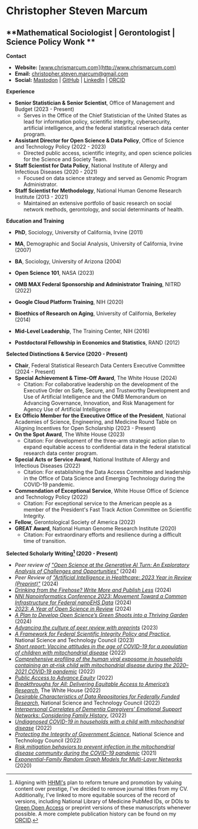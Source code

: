 # Christopher Steven Marcum
**Mathematical Sociologist | Gerontologist | Science Policy Wonk **
---
**Contact**
*   **Website:** [www.chrismarcum.com](http://www.chrismarcum.com)
*   **Email:** christopher.steven.marcum@gmail.com
*   **Social:** [Mastodon](https://sciences.social/@csmarcum) | [GitHub](https://github.com/cmarcum) | [LinkedIn](https://www.linkedin.com/in/christopher-steven-marcum-15b88249/) | [ORCID](https://orcid.org/0000-0002-0899-6143)

**Experience**
*   **Senior Statistician & Senior Scientist**, Office of Management and Budget (2023 - Present)
    *   Serves in the Office of the Chief Statistician of the United States as lead for information policy, scientific integrity, cybersecurity, artificial intelligence, and the federal statistical reserach data center program.
*   **Assistant Director for Open Science & Data Policy**, Office of Science and Technology Policy (2022 - 2023)
    *   Directed public access, scientific integrity, and open science policies for the Science and Society Team.
*   **Staff Scientist for Data Policy**, National Institute of Allergy and Infectious Diseases (2020 - 2021)
    *   Focused on data science strategy and served as Genomic Program Administrator.
*   **Staff Scientist for Methodology**, National Human Genome Research Institute (2013 - 2021)
    *   Maintained an extensive portfolio of basic research on social network methods, gerontology, and social determinants of health.

**Education and Training**
*   **PhD**, Sociology, University of California, Irvine (2011)
*   **MA**, Demographic and Social Analysis, University of California, Irvine (2007)
*   **BA**, Sociology, University of Arizona (2004)

*   **Open Science 101**, NASA (2023)
*   **OMB MAX Federal Sponsorship and Administrator Training**, NITRD (2022)
*   **Google Cloud Platform Training**, NIH (2020)
*   **Bioethics of Research on Aging**, University of California, Berkeley (2014)
*   **Mid-Level Leadership**, The Training Center, NIH (2016)   
*   **Postdoctoral Fellowship in Economics and Statistics**, RAND (2012)

**Selected Distinctions & Service (2020 - Present)**
*   **Chair**, Federal Statistical Research Data Centers Executive Committee (2024 - Present)
*   **Special Achievement & Time-Off Award**, The White House (2024)
    *   Citation: For collaborative leadership on the development of the Executive Order on Safe, Secure, and Trustworthy Development and Use of Artificial Intelligence and the OMB Memorandum on Advancing Governance, Innovation, and Risk Management for Agency Use of Artificial Intelligence 
*   **Ex Officio Member for the Executive Office of the President**, National Academies of Science, Engineering, and Medicine Round Table on Aligning Incentives for Open Scholarship (2023 - Present)
*   **On the Spot Award**, The White House (2023)
    *   Citation:   For development of the three-arm strategic action plan to expand equitable access to confidential data in the federal statistical research data center program. 
*   **Special Acts or Service Award**, National Institute of Allergy and Infectious Diseases (2022)
    *   Citation: For establishing the Data Access Committee and leadership in the Office of Data Science and Emerging Technology during the COVID-19 pandemic. 
*   **Commendation of Exceptional Service**, White House Office of Science and Technology Policy (2022)
    *   Citation: For exceptional service to the American people as a member of the President's Fast Track Action Committee on Scientific Integrity.
*   **Fellow**, Gerontological Society of America (2022)
*   **GREAT Award**, National Human Genome Research Institute (2020)
    *   Citation: For extraordinary efforts and resilience during a difficult time of transition.

**Selected Scholarly Writing[^1] (2020 - Present)**
*   *Peer review of ["Open Science at the Generative AI Turn: An Exploratory Analysis of Challenges and Opportunities"](10.5281/zenodo.11320176)* (2024)
*   *Peer Review of ["Artificial Intelligence in Healthcare: 2023 Year in Review (Preprint)"](doi:10.2196/65151)* (2024)
*   *[Drinking from the Firehose? Write More and Publish Less](https://doi.org/10.54900/r8zwg-62003)* (2024)
*   *[NNI Nanoinformatics Conference 2023: Movement Toward a Common Infrastructure for Federal nanoEHS Data](10.5281/zenodo.11068966)* (2024)
*   *[2023: A Year of Open Science in Review](10.5281/zenodo.10467495.)* (2024)
*   *[A Plan to Develop Open Science’s Green Shoots into a Thriving Garden](https://doi.org/10.58875/MZSW4704)* (2024)
*   *[Advancing the culture of peer review with preprints](https://doi.org/10.31219/osf.io/cht8p)* (2023)
*   *[A Framework for Federal Scientific Integrity Policy and Practice](https://www.whitehouse.gov/wp-content/uploads/2023/01/01-2023-Framework-for-Federal-Scientific-Integrity-Policy-and-Practice.pdf)*, National Science and Technology Council (2023)
*   *[Short report: Vaccine attitudes in the age of COVID-19 for a population of children with mitochondrial disease](https://www.ncbi.nlm.nih.gov/pmc/articles/PMC9510065)* (2022)
*   *[Comprehensive profiling of the human viral exposome in households containing an at‐risk child with mitochondrial disease during the 2020–2021 COVID‐19 pandemic](https://pubmed.ncbi.nlm.nih.gov/36336785/)* (2022)
*   *[Public Access to Advance Equity](https://issues.org/public-open-access-advance-equity-ostp-nelson-marcum-isler/)* (2022)
*   *[Breakthroughs for All: Delivering Equitable Access to America’s Research](https://www.whitehouse.gov/ostp/news-updates/2022/08/25/breakthroughs-for-alldelivering-equitable-access-to-americas-research/)*, The White House (2022)
*   *[Desirable Characteristics of Data Repositories for Federally Funded Research](https://doi.org/10.5479/10088/113528)*, National Science and Technology Council (2022)
*   *[Interpersonal Correlates of Dementia Caregivers’ Emotional Support Networks: Considering Family History](https://pubmed.ncbi.nlm.nih.gov/34372731/)*, (2022)
*   *[Undiagnosed COVID-19 in households with a child with mitochondrial disease](https://pubmed.ncbi.nlm.nih.gov/35350208/)* (2022)
*   *[Protecting the Integrity of Government Science](https://www.whitehouse.gov/wp-content/uploads/2022/01/01-22-Protecting_the_Integrity_of_Government_Science.pdf)*, National Science and Technology Council (2022)
*   *[Risk mitigation behaviors to prevent infection in the mitochondrial disease community during the COVID-19 pandemic](https://pubmed.ncbi.nlm.nih.gov/34956836/)* (2021)
*   *[Exponential-Family Random Graph Models for Multi-Layer Networks](https://pubmed.ncbi.nlm.nih.gov/33025459/)* (2020)

[^1]: Aligning with [HHMI's](https://www.hhmi.org/about/policies) plan to reform tenure and promotion by valuing content over prestige, I've decided to remove journal titles from my CV. Additionally, I've linked to more equitable sources of the record of versions, including National Library of Medicine PubMed IDs, or DOIs to [Green Open Access](https://en.wikipedia.org/wiki/Self-archiving) or preprint versions of these manuscripts whenever possible. A more complete publication history can be found on my [ORCID](https://orcid.org/0000-0002-0899-6143).

